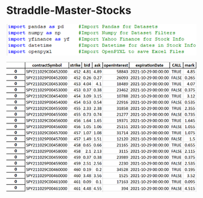 # Straddle-Master-Stocks
![2](https://github.com/Connor9994/Straddle-Master-Stocks/blob/main/Photos/2.png)

![1](https://github.com/Connor9994/Straddle-Master-Stocks/blob/main/Photos/1.png)
